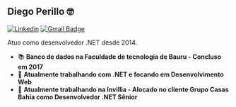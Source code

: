 <h2>Diego Perillo 🤓</h2>

[![Linkedin](https://img.shields.io/badge/-LinkedIn-blue?style=flat&logo=Linkedin&logoColor=white)](https://br.linkedin.com/in/diego-perillo-18692aa9/)
[![Gmail Badge](https://img.shields.io/badge/-Gmail-6633cc?style=flat-square&logo=Gmail&logoColor=white&link=mailto:sis.dperillo@gmail.com)](mailto:sis.dperillo@gmail.com)

Atuo como desenvolvedor .NET desde 2014.

- 📚 <b>Banco de dados na Faculdade de tecnologia de Bauru - Concluso em 2017</b>
- 🚀 <b>Atualmente trabalhando com .NET e focando em Desenvolvimento Web</b>
- 🔭 <b>Atualmente trabalhando na Invillia - Alocado no cliente Grupo Casas Bahia como Desenvolvedor .NET Sênior</b>

<!--
<hr>

<center>
    <table align="center">
      <tr>
          <td>
              <img width="440px" align="center" src="https://github-readme-stats.vercel.app/api?username=sisdperillo&count_private=true&hide_border=true" />
          </td>
          <td>
              <img width="400px" align="center" src="https://github-readme-stats.vercel.app/api/top-langs/?username=dgococes&hide=html&layout=compact&count_private=true&hide_border=true" />               </td>
      </tr>  
    </table>
</center>


**sisdperillo/sisdperillo** is a ✨ _special_ ✨ repository because its `README.md` (this file) appears on your GitHub profile.

Here are some ideas to get you started:

- 🔭 I’m currently working on ...
- 🌱 I’m currently learning ...
- 👯 I’m looking to collaborate on ...
- 🤔 I’m looking for help with ...
- 💬 Ask me about ...
- 📫 How to reach me: ...
- 😄 Pronouns: ...
- ⚡ Fun fact: ...
-->
